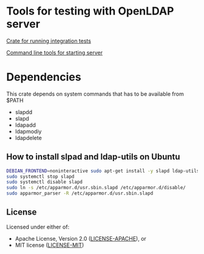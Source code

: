 # Tools for testing with OpenLDAP server

[Crate for running integration tests](./ldap-test-server/README.md)

[Command line tools for starting server](./ldap-test-server-cli/README.md)

# Dependencies

This crate depends on system commands that has to be available from $PATH
 - slapdd
 - slapd
 - ldapadd
 - ldapmodiy
 - ldapdelete

## How to install slpad and ldap-utils on Ubuntu

```sh
DEBIAN_FRONTEND=noninteractive sudo apt-get install -y slapd ldap-utils
sudo systemctl stop slapd
sudo systemctl disable slapd
sudo ln -s /etc/apparmor.d/usr.sbin.slapd /etc/apparmor.d/disable/
sudo apparmor_parser -R /etc/apparmor.d/usr.sbin.slapd
```

## License

Licensed under either of:

* Apache License, Version 2.0 ([LICENSE-APACHE](LICENSE-APACHE)), or
* MIT license ([LICENSE-MIT](LICENSE-MIT))
